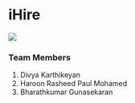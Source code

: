 iHire
=====

<a href='https://travis-ci.org/haroonrasheed333/NLPCareerTrajectory'><img src='https://travis-ci.org/haroonrasheed333/NLPCareerTrajectory.png?branch=master'></a>

### Team Members
1. Divya Karthikeyan
1. Haroon Rasheed Paul Mohamed
1. Bharathkumar Gunasekaran
